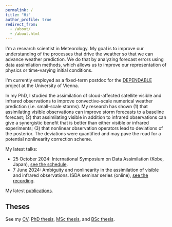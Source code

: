 ```yaml
---
permalink: /
title: "Hi"
author_profile: true
redirect_from: 
  - /about/
  - /about.html
---
```


I'm a research scientist in Meteorology. My goal is to improve our understanding of the processes that drive the weather so that we can advance weather prediction. We do that by analyzing forecast errors using data assimilation methods, which allows us to improve our representation of physics or time-varying initial conditions.

I'm currently employed as a fixed-term postdoc for the [DEPENDABLE](https://www.fwf.ac.at/forschungsradar/10.55776/P37259) project at the University of Vienna.

In my PhD, I studied the assimilation of cloud-affected satellite visible and infrared observations to improve convective-scale numerical weather prediction (i.e. small-scale storms). 
My research has shown (1) that assimilating visible observations can improve storm forecasts to a baseline forecast;
(2) that assimilating visible in addition to infrared observations can give a synergistic benefit that is better than either visible or infrared experiments;
(3) that nonlinear observation operators lead to deviations of the posterior. The deviations were quantified and may pave the road for a potential nonlinearity correction scheme.

My latest talks:
- 25 October 2024: International Symposium on Data Assimilation (Kobe, Japan), [see the schedule](https://www.data-assimilation.riken.jp/isda2024/#15/34.65479/135.22148).
- 7 June 2024: Ambiguity and nonlinearity in the assimilation of visible and infrared observations. ISDA seminar series (online), [see the recording](https://www.youtube.com/watch?v=qM19Z6JMqsw&pp=ygUMbHVrYXMga3VnbGVy).

My latest [publications](https://lkugler.github.io/publications).

## Theses
See my [CV](https://lkugler.github.io/cv), [PhD thesis](https://lkugler.github.io/dissertation), [MSc thesis](https://lkugler.github.io/mthesis), and [BSc thesis](https://lkugler.github.io/bthesis).
